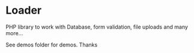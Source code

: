 Loader
======

PHP library to work with Database, form validation, file uploads and many more...

See demos folder for demos.
Thanks
